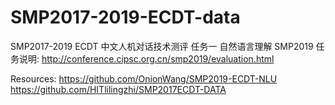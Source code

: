 # SMP2017-2019-ECDT-data
SMP2017-2019 ECDT 中文人机对话技术测评 任务一 自然语言理解
SMP2019 任务说明: http://conference.cipsc.org.cn/smp2019/evaluation.html

Resources:
https://github.com/OnionWang/SMP2019-ECDT-NLU
https://github.com/HITlilingzhi/SMP2017ECDT-DATA
